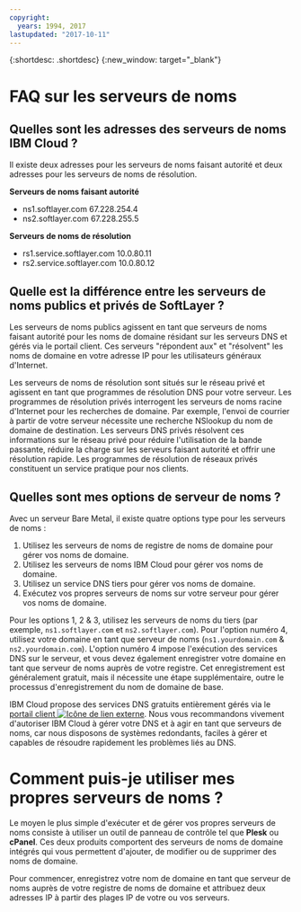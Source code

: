 ```yaml
---
copyright:
  years: 1994, 2017
lastupdated: "2017-10-11"
---
```


{:shortdesc: .shortdesc}
{:new_window: target="_blank"}

# FAQ sur les serveurs de noms 

## Quelles sont les adresses des serveurs de noms IBM Cloud ? 

Il existe deux adresses pour les serveurs de noms faisant autorité et deux adresses pour les serveurs de noms de résolution. 

**Serveurs de noms faisant autorité**

* ns1.softlayer.com 67.228.254.4
* ns2.softlayer.com 67.228.255.5

**Serveurs de noms de résolution**

* rs1.service.softlayer.com 10.0.80.11
* rs2.service.softlayer.com 10.0.80.12

<a name="27"></a>
## Quelle est la différence entre les serveurs de noms publics et privés de SoftLayer ?

Les serveurs de noms publics agissent en tant que serveurs de noms faisant autorité pour les noms de domaine résidant sur les serveurs DNS et gérés via le portail client. Ces serveurs "répondent aux" et "résolvent" les noms de domaine en votre adresse IP pour les utilisateurs généraux d'Internet. 

Les serveurs de noms de résolution sont situés sur le réseau privé et agissent en tant que programmes de résolution DNS pour votre serveur. Les programmes de résolution privés interrogent les serveurs de noms racine d'Internet pour les recherches de domaine. Par exemple, l'envoi de courrier à partir de votre serveur nécessite une recherche NSlookup du nom de domaine de destination. Les serveurs DNS privés résolvent ces informations sur le réseau privé pour réduire l'utilisation de la bande passante, réduire la charge sur les serveurs faisant autorité et offrir une résolution rapide. Les programmes de résolution de réseaux privés constituent un service pratique pour nos clients. 

<a name="28"></a>
## Quelles sont mes options de serveur de noms ?

Avec un serveur Bare Metal, il existe quatre options type pour les serveurs de noms : 

1. Utilisez les serveurs de noms de registre de noms de domaine pour gérer vos noms de domaine. 
2. Utilisez les serveurs de noms IBM Cloud pour gérer vos noms de domaine. 
3. Utilisez un service DNS tiers pour gérer vos noms de domaine.
4. Exécutez vos propres serveurs de noms sur votre serveur pour gérer vos noms de domaine.

Pour les options 1, 2 & 3, utilisez les serveurs de noms du tiers (par exemple, `ns1.softlayer.com` et `ns2.softlayer.com`). Pour l'option numéro 4, utilisez votre domaine en tant que serveur de noms (`ns1.yourdomain.com` & `ns2.yourdomain.com`). L'option numéro 4 impose l'exécution des services DNS sur le serveur, et vous devez également enregistrer votre domaine en tant que serveur de noms auprès de votre registre. Cet enregistrement est généralement gratuit, mais il nécessite une étape supplémentaire, outre le processus d'enregistrement du nom de domaine de base. 

IBM Cloud propose des services DNS gratuits entièrement gérés via le [portail client ![Icône de lien externe](../../icons/launch-glyph.svg "Icône de lien externe")](https://control.softlayer.com/). Nous vous recommandons vivement d'autoriser IBM Cloud à gérer votre DNS et à agir en tant que serveurs de noms, car nous disposons de systèmes redondants, faciles à gérer et capables de résoudre rapidement les problèmes liés au DNS. 


# Comment puis-je utiliser mes propres serveurs de noms ?

Le moyen le plus simple d'exécuter et de gérer vos propres serveurs de noms consiste à utiliser un outil de panneau de contrôle tel que **Plesk** ou **cPanel**. Ces deux produits comportent des serveurs de noms de domaine intégrés qui vous permettent d'ajouter, de modifier ou de supprimer des noms de domaine.

Pour commencer, enregistrez votre nom de domaine en tant que serveur de noms auprès de votre registre de noms de domaine et attribuez deux adresses IP à partir des plages IP de votre ou vos serveurs. 
